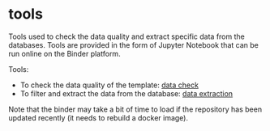 # tools

Tools used to check the data quality and extract specific data from the databases.
Tools are provided in the form of Jupyter Notebook that can be run online on the Binder platform.

Tools:
- To check the data quality of the template: [data check](https://mybinder.org/v2/gh/carboseq/tools/main?urlpath=voila/render/notebooks/data-check.ipynb)
- To filter and extract the data from the database: [data extraction](https://mybinder.org/v2/gh/carboseq/tools/main?filepath=notebooks/data-query.ipynb)

Note that the binder may take a bit of time to load if the repository has been updated recently (it needs to rebuild a docker image).



